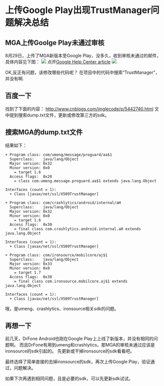 # 上传Google Play出现TrustManager问题解决总结 
## MGA上传Goolge Play未通过审核
8月29日，上传了MGA新版本至Google Play，没多久，收到审核未通过的邮件，具体内容见下图：	
![](http://i.imgur.com/Ae7VFMS.png)
点开[Google Help Center article](https://support.google.com/faqs/answer/6346016)
![](http://i.imgur.com/FUFTD1i.png)

OK,反正有问题，该修改哪些代码呢？
在项目中的代码中搜索“TrustManager”，并没有啊.
## 百度一下
找到了下面的内容：
http://www.cnblogs.com/jinglecode/p/5442740.html
文中提到搜索dump.txt文件，更新或修改第三方的sdk。

## 搜索MGA的dump.txt文件
结果如下：
```
+ Program class: com/umeng/message/proguard/aa$1
  Superclass:    java/lang/Object
  Major version: 0x32
  Minor version: 0x0
    = target 1.6
  Access flags:  0x20
    = class com.umeng.message.proguard.aa$1 extends java.lang.Object

Interfaces (count = 1):
  + Class [javax/net/ssl/X509TrustManager]
```

```
+ Program class: com/crashlytics/android/internal/aH
  Superclass:    java/lang/Object
  Major version: 0x32
  Minor version: 0x0
    = target 1.6
  Access flags:  0x30
    = final class com.crashlytics.android.internal.aH extends java.lang.Object

Interfaces (count = 1):
  + Class [javax/net/ssl/X509TrustManager]
```

```
+ Program class: com/ironsource/mobilcore/aj$1
  Superclass:    java/lang/Object
  Major version: 0x33
  Minor version: 0x0
    = target 1.7
  Access flags:  0x30
    = final class com.ironsource.mobilcore.aj$1 extends java.lang.Object

Interfaces (count = 1):
  + Class [javax/net/ssl/X509TrustManager]
```

哦，是umeng、crashlytics、ironsource相关sdk的问题。

## 再想一下
前几天，DrFone Android也刚在Google Play上上线了新版本，并没有相同的问题啊。
而且DrFone有用到umeng和crashlytics，那MGA的审核未通过应该是ironsource的sdk引起的。
先更新或干掉ironsource的sdk看看吧。

最终选择了简单直接的去掉ironsource的sdk，再次上传Google Play，验证通过，问题解决。

如果下次再遇到相同问题，且是必要的sdk，可以先更新sdk试试。
